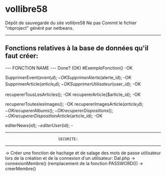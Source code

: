 # vollibre58
Dépôt de sauvegarde du site vollibre58
Ne pas Commit le fichier "nbproject" généré par netbeans.


-----------------------------------------------------------------
Fonctions relatives à la base de données qu'il faut créer:
-----------------------------------------------------------------

--- FONCTION NAME ---                       Done? (OK)
#ExempleFonction()                          -OK

SupprimerEvent($event_id);                  -OK
SupprimerAlerte($alerte_id);                -OK
SupprimerArticle($article_id);              -OK
SupprimerUtilisateur($user_id);             -OK

recupererTousLesArticles();                 -OK
recupererArticle($article_id);              -OK

recupererTouteslesImages();                 -OK
recupererImagesArticle($article_id);        -OK
recupererAlbums();                          -OK
recupererDispositions();                    -OK
recupererDispositionArticle($article_id);   -OK

editerNews($id);                            -
editerUser($id);                            -


-------------------------------------------------------------------
                            SECURITE:
-------------------------------------------------------------------

-> Créer une fonction de hachage et de salage des mots de passe utilisateur lors de la création et de la connexion d'un utilisateur:
        Dal.php -> connexionMembre() (remplacement de la fonction PASSWORD())
                -> creerMembre()

